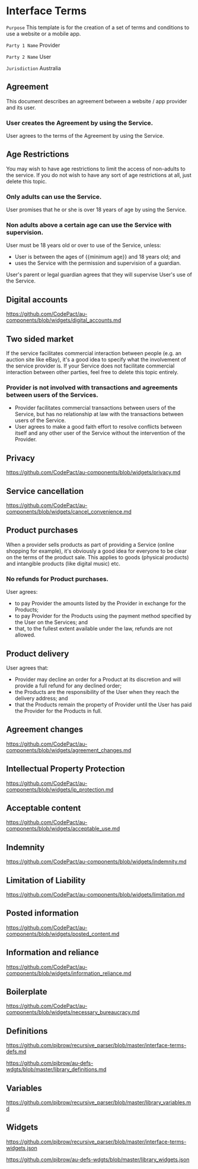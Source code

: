 # Interface Terms

`Purpose` This template is for the creation of a set of terms and conditions to use a website or a mobile app.

`Party 1 Name` Provider

`Party 2 Name` User

`Jurisdiction` Australia

## Agreement

This document describes an agreement between a website / app provider and its user.

### User creates the Agreement by using the Service.

User agrees to the terms of the Agreement by using the Service.

## Age Restrictions

You may wish to have age restrictions to limit the access of non-adults to the service. If you do not wish to have any sort of age restrictions at all, just delete this topic.

### Only adults can use the Service.

User promises that he or she is over 18 years of age by using the Service.

### Non adults above a certain age can use the Service with supervision.

User must be 18 years old or over to use of the Service, unless:

- User is between the ages of {{minimum age}} and 18 years old; and
- uses the Service with the permission and supervision of a guardian.

User's parent or legal guardian agrees that they will supervise User's use of the Service.

## Digital accounts

https://github.com/CodePact/au-components/blob/widgets/digital_accounts.md

## Two sided market

If the service facilitates commercial interaction between people (e.g. an auction site like eBay), it's a good idea to specify what the involvement of the service provider is. If your Service does not facilitate commercial interaction between other parties, feel free to delete this topic entirely.

### Provider is not involved with transactions and agreements between users of the Services.

- Provider facilitates commercial transactions between users of the Service, but has no relationship at law with the transactions between users of the Service.
- User agrees to make a good faith effort to resolve conflicts between itself and any other user of the Service without the intervention of the Provider.

## Privacy

https://github.com/CodePact/au-components/blob/widgets/privacy.md

## Service cancellation

https://github.com/CodePact/au-components/blob/widgets/cancel_convenience.md

## Product purchases

When a provider sells products as part of providing a Service (online shopping for example), it's obviously a good idea for everyone to be clear on the terms of the product sale.  This applies to goods (physical products) and intangible products (like digital music) etc.

### No refunds for Product purchases.

User agrees:

- to pay Provider the amounts listed by the Provider in exchange for the Products;
- to pay Provider for the Products using the payment method specified by the User on the Services; and
- that, to the fullest extent available under the law, refunds are not allowed.

## Product delivery

User agrees that:

- Provider may decline an order for a Product at its discretion and will provide a full refund for any declined order;
- the Products are the responsibility of the User when they reach the delivery address; and
- that the Products remain the property of Provider until the User has paid the Provider for the Products in full.

## Agreement changes

https://github.com/CodePact/au-components/blob/widgets/agreement_changes.md

## Intellectual Property Protection

https://github.com/CodePact/au-components/blob/widgets/ip_protection.md

## Acceptable content

https://github.com/CodePact/au-components/blob/widgets/acceptable_use.md

## Indemnity

https://github.com/CodePact/au-components/blob/widgets/indemnity.md

## Limitation of Liability

https://github.com/CodePact/au-components/blob/widgets/limitation.md

## Posted information

https://github.com/CodePact/au-components/blob/widgets/posted_content.md

## Information and reliance

https://github.com/CodePact/au-components/blob/widgets/information_reliance.md

## Boilerplate

https://github.com/CodePact/au-components/blob/widgets/necessary_bureaucracy.md

## Definitions

https://github.com/pjbrow/recursive_parser/blob/master/interface-terms-defs.md

https://github.com/pjbrow/au-defs-wdgts/blob/master/library_definitions.md

## Variables

https://github.com/pjbrow/recursive_parser/blob/master/library_variables.md

## Widgets

https://github.com/pjbrow/recursive_parser/blob/master/interface-terms-widgets.json

https://github.com/pjbrow/au-defs-wdgts/blob/master/library_widgets.json
